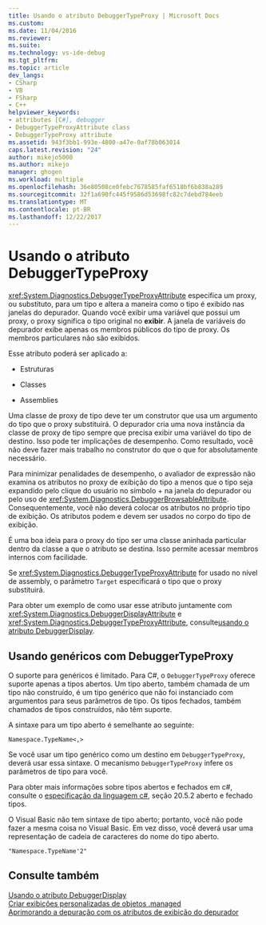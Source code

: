 ```yaml
---
title: Usando o atributo DebuggerTypeProxy | Microsoft Docs
ms.custom: 
ms.date: 11/04/2016
ms.reviewer: 
ms.suite: 
ms.technology: vs-ide-debug
ms.tgt_pltfrm: 
ms.topic: article
dev_langs:
- CSharp
- VB
- FSharp
- C++
helpviewer_keywords:
- attributes [C#], debugger
- DebuggerTypeProxyAttribute class
- DebuggerTypeProxy attribute
ms.assetid: 943f3bb1-993e-4800-a47e-0af78b063014
caps.latest.revision: "24"
author: mikejo5000
ms.author: mikejo
manager: ghogen
ms.workload: multiple
ms.openlocfilehash: 36e80508ce0febc7678585faf6518bf6b838a289
ms.sourcegitcommit: 32f1a690fc445f9586d53698fc82c7debd784eeb
ms.translationtype: MT
ms.contentlocale: pt-BR
ms.lasthandoff: 12/22/2017
---
```

# <a name="using-debuggertypeproxy-attribute"></a>Usando o atributo DebuggerTypeProxy
<xref:System.Diagnostics.DebuggerTypeProxyAttribute> especifica um proxy, ou substituto, para um tipo e altera a maneira como o tipo é exibido nas janelas do depurador. Quando você exibir uma variável que possui um proxy, o proxy significa o tipo original no **exibir**. A janela de variáveis do depurador exibe apenas os membros públicos do tipo de proxy. Os membros particulares não são exibidos.  
  
 Esse atributo poderá ser aplicado a:  
  
-   Estruturas  
  
-   Classes  
  
-   Assemblies  
  
 Uma classe de proxy de tipo deve ter um construtor que usa um argumento do tipo que o proxy substituirá. O depurador cria uma nova instância da classe de proxy de tipo sempre que precisa exibir uma variável do tipo de destino. Isso pode ter implicações de desempenho. Como resultado, você não deve fazer mais trabalho no construtor do que o que for absolutamente necessário.  
  
 Para minimizar penalidades de desempenho, o avaliador de expressão não examina os atributos no proxy de exibição do tipo a menos que o tipo seja expandido pelo clique do usuário no símbolo + na janela do depurador ou pelo uso de <xref:System.Diagnostics.DebuggerBrowsableAttribute>. Consequentemente, você não deverá colocar os atributos no próprio tipo de exibição. Os atributos podem e devem ser usados no corpo do tipo de exibição.  
  
 É uma boa ideia para o proxy do tipo ser uma classe aninhada particular dentro da classe a que o atributo se destina. Isso permite acessar membros internos com facilidade.  
  
 Se <xref:System.Diagnostics.DebuggerTypeProxyAttribute> for usado no nível de assembly, o parâmetro `Target` especificará o tipo que o proxy substituirá.  
  
 Para obter um exemplo de como usar esse atributo juntamente com <xref:System.Diagnostics.DebuggerDisplayAttribute> e <xref:System.Diagnostics.DebuggerTypeProxyAttribute>, consulte[usando o atributo DebuggerDisplay](../debugger/using-the-debuggerdisplay-attribute.md).  
  
## <a name="using-generics-with-debuggertypeproxy"></a>Usando genéricos com DebuggerTypeProxy  
 O suporte para genéricos é limitado. Para C#, o `DebuggerTypeProxy` oferece suporte apenas a tipos abertos. Um tipo aberto, também chamada de um tipo não construído, é um tipo genérico que não foi instanciado com argumentos para seus parâmetros de tipo. Os tipos fechados, também chamados de tipos construídos, não têm suporte.  
  
 A sintaxe para um tipo aberto é semelhante ao seguinte:  
  
 `Namespace.TypeName<,>`  
  
 Se você usar um tipo genérico como um destino em `DebuggerTypeProxy`, deverá usar essa sintaxe. O mecanismo `DebuggerTypeProxy` infere os parâmetros de tipo para você.  
  
 Para obter mais informações sobre tipos abertos e fechados em c#, consulte o [especificação da linguagem c#](/dotnet/csharp/language-reference/language-specification), seção 20.5.2 aberto e fechado tipos.  
  
 O Visual Basic não tem sintaxe de tipo aberto; portanto, você não pode fazer a mesma coisa no Visual Basic. Em vez disso, você deverá usar uma representação de cadeia de caracteres do nome do tipo aberto.  
  
 `"Namespace.TypeName'2"`  
  
## <a name="see-also"></a>Consulte também  
 [Usando o atributo DebuggerDisplay](../debugger/using-the-debuggerdisplay-attribute.md)   
 [Criar exibições personalizadas de objetos .managed](../debugger/create-custom-views-of-dot-managed-objects.md)   
 [Aprimorando a depuração com os atributos de exibição do depurador](/dotnet/framework/debug-trace-profile/enhancing-debugging-with-the-debugger-display-attributes)